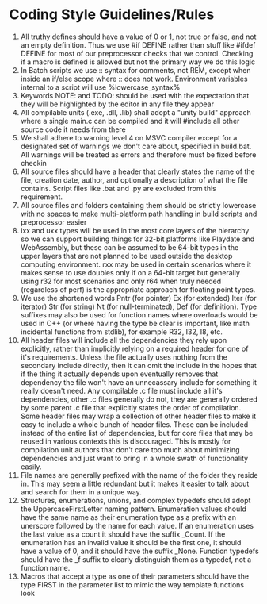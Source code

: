 # Coding Style Guidelines/Rules
1. All truthy defines should have a value of 0 or 1, not true or false, and not an empty definition. Thus we use #if DEFINE rather than stuff like #ifdef DEFINE for most of our preprocessor checks that we control. Checking if a macro is defined is allowed but not the primary way we do this logic
2. In Batch scripts we use :: syntax for comments, not REM, except when inside an if/else scope where :: does not work. Environment variables internal to a script will use %lowercase_syntax%
3. Keywords NOTE: and TODO: should be used with the expectation that they will be highlighted by the editor in any file they appear
4. All compilable units (.exe, .dll, .lib) shall adopt a "unity build" approach where a single main.c can be compiled and it will #include all other source code it needs from there
5. We shall adhere to warning level 4 on MSVC compiler except for a designated set of warnings we don't care about, specified in build.bat. All warnings will be treated as errors and therefore must be fixed before checkin
6. All source files should have a header that clearly states the name of the file, creation date, author, and optionally a description of what the file contains. Script files like .bat and .py are excluded from this requirement.
7. All source files and folders containing them should be strictly lowercase with no spaces to make multi-platform path handling in build scripts and preprocessor easier
8. ixx and uxx types will be used in the most core layers of the hierarchy so we can support building things for 32-bit platforms like Playdate and WebAssembly, but these can be assumed to be 64-bit types in the upper layers that are not planned to be used outside the desktop computing environment. rxx may be used in certain scenarios where it makes sense to use doubles only if on a 64-bit target but generally using r32 for most scenarios and only r64 when truly needed (regardless of perf) is the appropriate approach for floating point types.
9. We use the shortened words Pntr (for pointer) Ex (for extended) Iter (for iterator) Str (for string) Nt (for null-terminated), Def (for definition). Type suffixes may also be used for function names where overloads would be used in C++ (or where having the type be clear is important, like math incidental functions from stdlib), for example R32, I32, I8, etc.
10. All header files will include all the dependencies they rely upon explicitly, rather than implicitly relying on a required header for one of it's requirements. Unless the file actually uses nothing from the secondary include directly, then it can omit the include in the hopes that if the thing it actually depends upon eventually removes that dependency the file won't have an unnecassary include for something it really doesn't need. Any compilable .c file must include all it's dependencies, other .c files generally do not, they are generally ordered by some parent .c file that explicitly states the order of compilation. Some header files may wrap a collection of other header files to make it easy to include a whole bunch of header files. These can be included instead of the entire list of dependencies, but for core files that may be reused in various contexts this is discouraged. This is mostly for compilation unit authors that don't care too much about minimizing dependencies and just want to bring in a whole swath of functionality easily.
11. File names are generally prefixed with the name of the folder they reside in. This may seem a little redundant but it makes it easier to talk about and search for them in a unique way.
12. Structures, enumerations, unions, and complex typedefs should adopt the UppercaseFirstLetter naming pattern. Enumeration values should have the same name as their enumeration type as a prefix with an unerscore followed by the name for each value. If an enumeration uses the last value as a count it should have the suffix \_Count. If the enumeration has an invalid value it should be the first one, it should have a value of 0, and it should have the suffix \_None. Function typedefs should have the \_f suffix to clearly distinguish them as a typedef, not a function name.
13. Macros that accept a type as one of their parameters should have the type FIRST in the parameter list to mimic the way template functions look